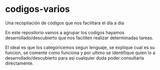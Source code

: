 # codigos-varios
Una recopilación de códigos que nos facilitara el día a día

En este repositorio vamos a agrupar los codigos hayamos desarrollado/descubierto que nos faciliten realizar determinadas tareas.

El ideal es que los categoricemos segun lenguaje, se explique cual es su funcion, se comente como funciona y por ultimo se identifique quien lo a desarrollado/descubierto para asi cualquier duda poder consultarla directamente.
